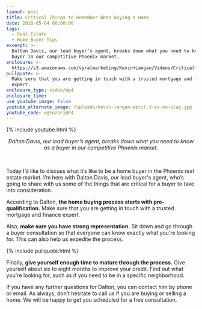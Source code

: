 ```yaml
---
layout: post
title: Critical Things to Remember When Buying a Home
date: 2018-05-04 00:00:00
tags:
  - Real Estate
  - Home Buyer Tips
excerpt: >-
  Dalton Davis, our lead buyer’s agent, breaks down what you need to know as a
  buyer in our competitive Phoenix market.
enclosure: >-
  https://s3.amazonaws.com/vyralmarketing/Kevin+Langan/Videos/Critical+Things+to+Remember+When+Buying+a+Home.mp4
pullquote: >-
  Make sure that you are getting in touch with a trusted mortgage and finance
  expert.
enclosure_type: video/mp4
enclosure_time:
use_youtube_image: false
youtube_alternate_image: /uploads/kevin-langan-april-1-ss-no-play.jpg
youtube_code: wgFozoFjBP4
---
```


{% include youtube.html %}

<center><em>Dalton Davis, our lead buyer&rsquo;s agent, breaks down what you need to know as a buyer in our competitive Phoenix market.</em></center>

&nbsp;

Today I’d like to discuss what it’s like to be a home buyer in the Phoenix real estate market. I’m here with Dalton Davis, our lead buyer's agent, who’s going to share with us some of the things that are critical for a buyer to take into consideration.

According to Dalton, **the home buying process starts with pre-qualification.** Make sure that you are getting in touch with a trusted mortgage and finance expert.

Also, **make sure you have strong representation.** Sit down and go through a buyer consultation so that everyone can know exactly what you're looking for. This can also help us expedite the process.

{% include pullquote.html %}

Finally, **give yourself enough time to mature through the process.** Give yourself about six to eight months to improve your credit. Find out what you're looking for, such as if you need to be in a specific neighborhood.

If you have any further questions for Dalton, you can contact him by phone or email. As always, don’t hesitate to call us if you are buying or selling a home. We will be happy to get you scheduled for a free consultation.